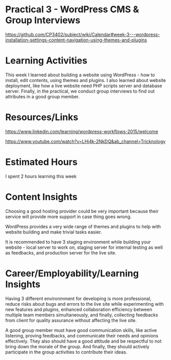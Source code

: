 
# Practical 3 - WordPress CMS & Group Interviews
https://github.com/CP3402/subject/wiki/Calendar#week-3---wordpress-installation-settings-content-navigation-using-themes-and-plugins

# Learning Activities
This week I learned about building a website using WordPress - how to install, edit contents, using themes and plugins. I also learned about website deployment, like how a live website need PHP scripts server and database server. Finally, in the practical, we conduct group interviews to find out attributes in a good group member.

# Resources/Links
https://www.linkedin.com/learning/wordpress-workflows-2015/welcome

https://www.youtube.com/watch?v=LHi4k-2NkDQ&ab_channel=Tricknology


# Estimated Hours
I spent 2 hours learning this week

# Content Insights
Choosing a good hosting provider could be very important because their service will provide more support in case thing goes wrong. 

WordPress provides a very wide range of themes and plugins to help with website building and make trivial tasks easier. 

It is recommended to have 3 staging environment while building your website - local server to work on, staging server for internal testing as well as feedbacks, and production server for the live site.


# Career/Employability/Learning Insights
Having 3 different environmment for developing is more professional, reduce risks about bugs and errors to the live site while experimenting with new features and plugins, enhanced collaboration efficiency between multiple team members simultaneously, and finally, collecting feedbacks from client for quality assurance without affecting the live site. 

A good group member must have good communication skills, like active listening, proving feedbacks, and communicate their needs and opinions effectively. They also should have a good attitude and be respectful to not bring down the morale of the group. And finally, they should actively participate in the group activities to contribute their ideas.

